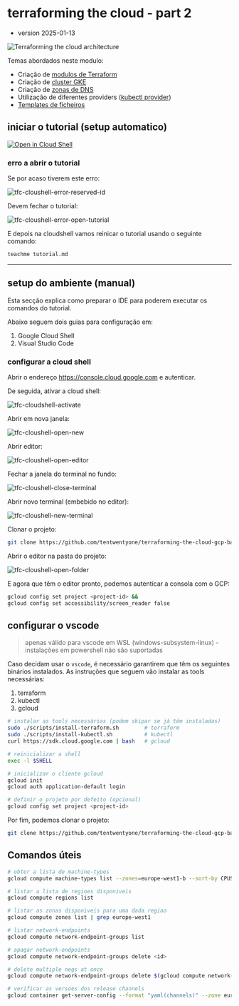# terraforming the cloud - part 2

- version 2025-01-13

![Terraforming the cloud architecture][tfc-arch]

Temas abordados neste modulo:

- Criação de [modulos de Terraform](https://www.terraform.io/docs/language/modules/syntax.html)
- Criação de [cluster GKE](https://registry.terraform.io/providers/hashicorp/google/latest/docs/resources/container_cluster)
- Criação de [zonas de DNS](https://registry.terraform.io/providers/hashicorp/google/latest/docs/resources/dns_managed_zone)
- Utilização de diferentes providers ([kubectl provider](https://registry.terraform.io/providers/alekc/kubectl/latest/docs))
- [Templates de ficheiros](https://registry.terraform.io/providers/hashicorp/template/latest/docs/data-sources/file)

## iniciar o tutorial (setup automatico)

[![Open in Cloud Shell](https://gstatic.com/cloudssh/images/open-btn.png)](https://ssh.cloud.google.com/cloudshell/open?cloudshell_git_repo=https://github.com/tentwentyone/terraforming-the-cloud-gcp-basic-part2&cloudshell_tutorial=tutorial.md)

### erro a abrir o tutorial

Se por acaso tiverem este erro:

![tfc-cloushell-error-reserved-id]

Devem fechar o tutorial:

![tfc-cloushell-error-open-tutorial]

E depois na cloudshell vamos reinicar o tutorial usando o seguinte comando:

```bash
teachme tutorial.md
```

---

## setup do ambiente (manual)

Esta secção explica como preparar o IDE para poderem executar os comandos do tutorial.

Abaixo seguem dois guias para configuração em:

1. Google Cloud Shell
2. Visual Studio Code

### configurar a cloud shell

Abrir o endereço <https://console.cloud.google.com> e autenticar.

De seguida, ativar a cloud shell:

![tfc-cloudshell-activate]

Abrir em nova janela:

![tfc-cloushell-open-new]

Abrir editor:

![tfc-cloushell-open-editor]

Fechar a janela do terminal no fundo:

![tfc-cloushell-close-terminal]

Abrir novo terminal (embebido no editor):

![tfc-cloushell-new-terminal]

Clonar o projeto:

```bash
git clone https://github.com/tentwentyone/terraforming-the-cloud-gcp-basic-part2.git && cd terraforming-the-cloud-gcp-basic-part2
```

Abrir o editor na pasta do projeto:

![tfc-cloushell-open-folder]

E agora que têm o editor pronto, podemos autenticar a consola com o GCP:

```bash
gcloud config set project <project-id> &&
gcloud config set accessibility/screen_reader false
```

## configurar o vscode

> apenas válido para vscode em WSL (windows-subsystem-linux) - instalações em powershell não são suportadas

Caso decidam usar o `vscode`, é necessário garantirem que têm os seguintes binários instalados.
As instruções que seguem vão instalar as tools necessárias:

1. terraform
2. kubectl
3. gcloud

```bash
# instalar as tools necessárias (podem skipar se já têm instaladas)
sudo ./scripts/install-terraform.sh        # terraform
sudo ./scripts/install-kubectl.sh          # kubectl
curl https://sdk.cloud.google.com | bash   # gcloud

# reinicializar a shell
exec -l $SHELL

# inicializar o cliente gcloud
gcloud init
gcloud auth application-default login

# definir o projeto por defeito (opcional)
gcloud config set project <project-id>
```

Por fim, podemos clonar o projeto:

```bash
git clone https://github.com/tentwentyone/terraforming-the-cloud-gcp-basic-part2.git && cd terraforming-the-cloud-gcp-basic-part2
```

## Comandos úteis

```bash
# obter a lista de machine-types
gcloud compute machine-types list --zones=europe-west1-b --sort-by CPUS

# listar a lista de regioes disponiveis
gcloud compute regions list

# listar as zonas disponiveis para uma dada regiao
gcloud compute zones list | grep europe-west1

# listar network-endpoints
gcloud compute network-endpoint-groups list

# apagar network-endpoints
gcloud compute network-endpoint-groups delete <id>

# delete multiple negs at once
gcloud compute network-endpoint-groups delete $(gcloud compute network-endpoint-groups list --format="value(name)")

# verificar as versoes dos release channels
gcloud container get-server-config --format "yaml(channels)" --zone europe-west1-b
```
<!-- markdownlint-disable-file MD013 -->

 [//]: # (*****************************)
 [//]: # (INSERT IMAGE REFERENCES BELOW)
 [//]: # (*****************************)

[tfc-arch]: https://github.com/tentwentyone/terraforming-the-cloud-gcp-basic-part2/raw/main/images/terraforming-the-cloud.png "Terraforming the cloud architecture"

[tfc-cloudshell-activate]: https://github.com/tentwentyone/terraforming-the-cloud-gcp-basic-part2/raw/main/images/cloudshell-activate.png "Cloudshell activate screenshot"

[tfc-cloushell-open-new]: https://github.com/tentwentyone/terraforming-the-cloud-gcp-basic-part2/raw/main/images/cloudshell-open-new.png "Cloudshell open new window screenshot"

[tfc-cloushell-open-editor]: https://github.com/tentwentyone/terraforming-the-cloud-gcp-basic-part2/raw/main/images/cloudshell-open-editor.png "Cloudshell open editor screenshot"

[tfc-cloushell-close-terminal]: https://github.com/tentwentyone/terraforming-the-cloud-gcp-basic-part2/raw/main/images/cloudshell-close-terminal.png "Cloudshell close terminal window screenshot"

[tfc-cloushell-new-terminal]: https://github.com/tentwentyone/terraforming-the-cloud-gcp-basic-part2/raw/main/images/cloudshell-new-terminal.png "Cloudshell new terminal window screenshot"

[tfc-cloushell-open-folder]: https://github.com/tentwentyone/terraforming-the-cloud-gcp-basic-part2/raw/main/images/cloudshell-open-folder.png "Cloudshell open folder screenshot"

[tfc-cloushell-error-reserved-id]: https://github.com/tentwentyone/terraforming-the-cloud-gcp-basic-part2/raw/main/images/cloudshell-open-error-reserved-id.jpg "Cloudshell error reserved-id"

[tfc-cloushell-error-open-tutorial]: https://github.com/tentwentyone/terraforming-the-cloud-gcp-basic-part2/raw/main/images/cloudshell-open-error-close-tutorial.jpg "Cloudshell error open tuturial"
